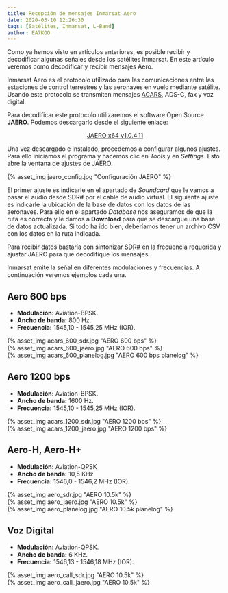 ```yaml
---
title: Recepción de mensajes Inmarsat Aero
date: 2020-03-10 12:26:30
tags: [Satélites, Inmarsat, L-Band]
author: EA7KOO
---
```


Como ya hemos visto en artículos anteriores, es posible recibir y decodificar algunas señales desde los satélites Inmarsat.
En este artículo veremos como decodificar y recibir mensajes Aero.

Inmarsat Aero es el protocolo utilizado para las comunicaciones entre las estaciones de control terrestres y las aeronaves en vuelo mediante satélite. Usando este protocolo se transmiten mensajes [ACARS](https://es.wikipedia.org/wiki/ACARS), ADS-C, fax y voz digital.

<!-- more -->

Para decodificar este protocolo utilizaremos el software Open Source **JAERO**. Podemos descargarlo desde el siguiente enlace:

[<center>JAERO x64 v1.0.4.11</center>](https://github.com/jontio/JAERO/releases/download/v1.0.4.11/JAERO-x64-setup.exe)

Una vez descargado e instalado, procedemos a configurar algunos ajustes. Para ello iniciamos el programa y hacemos clic en *Tools* y en *Settings*. Esto abre la ventana de ajustes de JAERO.

{% asset_img jaero_config.jpg "Configuración JAERO" %}

El primer ajuste es indicarle en el apartado de *Soundcard* que le vamos a pasar el audio desde SDR# por el cable de audio virtual.
El siguiente ajuste es indicarle la ubicación de la base de datos con los datos de las aeronaves. Para ello en el apartado *Database* nos aseguramos de que la ruta es correcta y le damos a **Download** para que se descargue una base de datos actualizada. Si todo ha ido bien, deberíamos tener un archivo CSV con los datos en la ruta indicada.

Para recibir datos bastaría con sintonizar SDR# en la frecuencia requerida y ajustar JAERO para que decodifique los mensajes.

Inmarsat emite la señal en diferentes modulaciones y frecuencias. A continuación veremos ejemplos cada una.


## Aero 600 bps

- **Modulación:** Aviation-BPSK.
- **Ancho de banda:** 800 Hz.
- **Frecuencia:** 1545,10 - 1545,25 MHz (IOR).

{% asset_img acars_600_sdr.jpg "AERO 600 bps" %}
</br>
{% asset_img acars_600_jaero.jpg "AERO 600 bps" %}
</br>
{% asset_img acars_600_planelog.jpg "AERO 600 bps planelog" %}


## Aero 1200 bps

- **Modulación:** Aviation-BPSK.
- **Ancho de banda:** 1600 Hz.
- **Frecuencia:** 1545,10 - 1545,25 MHz (IOR).

{% asset_img acars_1200_sdr.jpg "AERO 1200 bps" %}
</br>
{% asset_img acars_1200_jaero.jpg "AERO 1200 bps" %}


## Aero-H, Aero-H+

- **Modulación:** Aviation-QPSK
- **Ancho de banda:** 10,5 KHz
- **Frecuencia:** 1546,0 - 1546,2 MHz (IOR).

{% asset_img aero_sdr.jpg "AERO 10.5k" %}
</br>
{% asset_img aero_jaero.jpg "AERO 10.5k" %}
</br>
{% asset_img aero_planelog.jpg "AERO 10.5k planelog" %}


## Voz Digital

- **Modulación:** Aviation-QPSK.
- **Ancho de banda:** 6 KHz.
- **Frecuencia:** 1546,13 - 1546,18 MHz (IOR).

{% asset_img aero_call_sdr.jpg "AERO 10.5k" %}
</br>
{% asset_img aero_call_jaero.jpg "AERO 10.5k" %}
